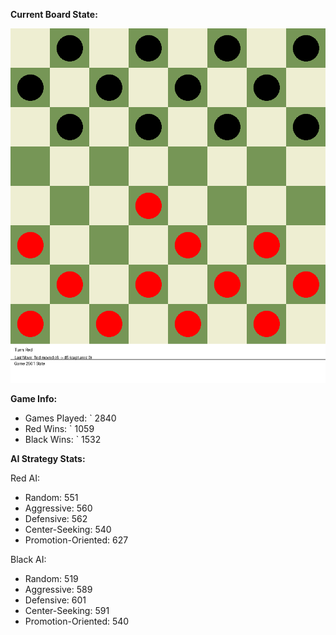 
**Current Board State:**  
<!-- START_GIF -->
![Checkers Game](./checkers_game.gif)
<!-- END_GIF -->

**Game Info:**  
- Games Played: `<!-- GAMES_PLAYED --> 2840
- Red Wins: `<!-- RED_WINS --> 1059
- Black Wins: `<!-- BLACK_WINS --> 1532

<!-- AI_STATS -->
**AI Strategy Stats:**

Red AI:
- Random: 551
- Aggressive: 560
- Defensive: 562
- Center-Seeking: 540
- Promotion-Oriented: 627

Black AI:
- Random: 519
- Aggressive: 589
- Defensive: 601
- Center-Seeking: 591
- Promotion-Oriented: 540
